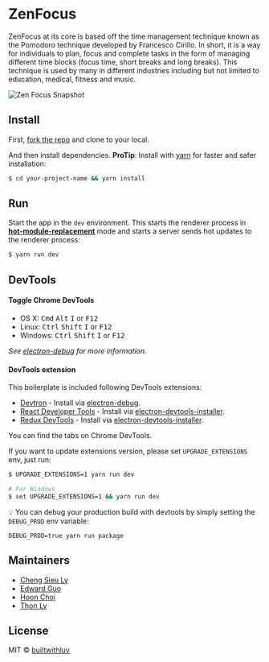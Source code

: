 # ZenFocus

ZenFocus at its core is based off the time management technique known as the Pomodoro technique developed by Francesco Cirillo.  In short, it is a way for individuals to plan, focus and complete tasks in the form of managing different time blocks (focus time, short breaks and long breaks). This technique is used by many in different industries including but not limited to education, medical, fitness and music.

![Zen Focus Snapshot](https://res.cloudinary.com/lc8bqflyz/image/upload/v1498436333/ZenFocus/demo.png)

## Install

First, [fork the repo](https://github.com/builtwithluv/ZenFocus) and clone to your local.

And then install dependencies.
**ProTip**: Install with [yarn](https://github.com/yarnpkg/yarn) for faster and safer installation:

```bash
$ cd your-project-name && yarn install
```

## Run

Start the app in the `dev` environment. This starts the renderer process in [**hot-module-replacement**](https://webpack.js.org/guides/hmr-react/) mode and starts a server sends hot updates to the renderer process:

```bash
$ yarn run dev
```

## DevTools

#### Toggle Chrome DevTools

- OS X: <kbd>Cmd</kbd> <kbd>Alt</kbd> <kbd>I</kbd> or <kbd>F12</kbd>
- Linux: <kbd>Ctrl</kbd> <kbd>Shift</kbd> <kbd>I</kbd> or <kbd>F12</kbd>
- Windows: <kbd>Ctrl</kbd> <kbd>Shift</kbd> <kbd>I</kbd> or <kbd>F12</kbd>

*See [electron-debug](https://github.com/sindresorhus/electron-debug) for more information.*

#### DevTools extension

This boilerplate is included following DevTools extensions:

* [Devtron](https://github.com/electron/devtron) - Install via [electron-debug](https://github.com/sindresorhus/electron-debug).
* [React Developer Tools](https://github.com/facebook/react-devtools) - Install via [electron-devtools-installer](https://github.com/GPMDP/electron-devtools-installer).
* [Redux DevTools](https://github.com/zalmoxisus/redux-devtools-extension) - Install via [electron-devtools-installer](https://github.com/GPMDP/electron-devtools-installer).

You can find the tabs on Chrome DevTools.

If you want to update extensions version, please set `UPGRADE_EXTENSIONS` env, just run:

```bash
$ UPGRADE_EXTENSIONS=1 yarn run dev

# For Windows
$ set UPGRADE_EXTENSIONS=1 && yarn run dev
```

:bulb: You can debug your production build with devtools by simply setting the `DEBUG_PROD` env variable:
```
DEBUG_PROD=true yarn run package
```

## Maintainers

- [Cheng Sieu Ly](https://github.com/chengsieuly)
- [Edward Guo](https://github.com/ehguo)
- [Hoon Choi](https://github.com/hoonchoi)
- [Thon Ly](https://github.com/thonly)

## License
MIT © [builtwithluv](https://github.com/builtwithluv)
